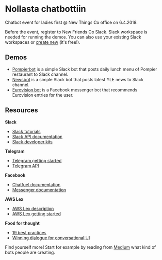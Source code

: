 # Nollasta chatbottiin

Chatbot event for ladies first @ New Things Co office on 6.4.2018.

Before the event, register to New Friends Co Slack. Slack workspace is needed for running the demos. You can also use your existing Slack workspaces or [create new](https://slack.com/create) (it's free!).

## Demos

* [Pompierbot](./docs/lunchbot.md) is a simple Slack bot that posts daily lunch menu of Pompier restaurant to Slack channel.
* [Newsbot](./docs/newsbot.md) is a simple Slack bot that posts latest YLE news to Slack channel.
* [Eurovision bot](./docs/eurovision-bot.md) is a Facebook messenger bot that recommends Eurovision entries for the user. 

## Resources

**Slack**
* [Slack tutorials](https://api.slack.com/tutorials)
* [Slack API documentation](https://api.slack.com)
* [Slack developer kits](https://api.slack.com/community)

**Telegram**

* [Telegram getting started](https://core.telegram.org/bots)
* [Telegram API](https://core.telegram.org)

**Facebook**
* [Chatfuel documentation](http://docs.chatfuel.com)
* [Messenger documentation](https://developers.facebook.com/docs/messenger-platform)

**AWS Lex**
* [AWS Lex description](https://docs.aws.amazon.com/lex/latest/dg/how-it-works.html)
* [AWS Lex getting started](https://docs.aws.amazon.com/lex/latest/dg/getting-started.html)

**Food for thought**
* [19 best practices](https://chatbotsmagazine.com/19-best-practices-for-building-chatbots-3c46274501b2)
* [Winning dialogue for conversational UI](https://chatbotsmagazine.com/how-to-write-winning-dialogue-for-conversational-ui-26744031dd65)

Find yourself more! Start for example by reading from [Medium](https://medium.com/search?q=chatbot) what kind of bots people are creating.
